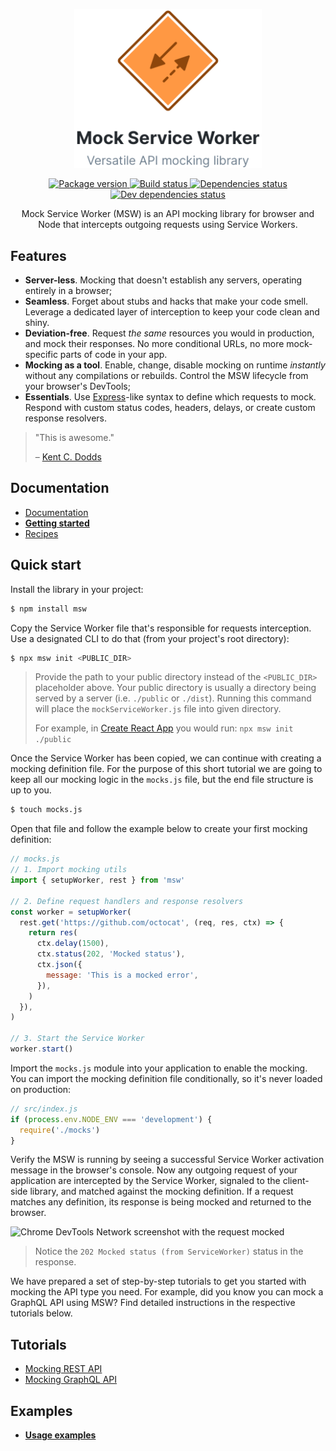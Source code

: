 <p align="center">
  <img src="logo.png" width="300" />
</p>

<p align="center">
  <a href="https://www.npmjs.com/package/msw" target="_blank">
    <img src="https://img.shields.io/npm/v/msw.svg" alt="Package version" />
  </a>
  <a href="https://circleci.com/gh/mswjs/msw" target="_blank">
    <img src="https://img.shields.io/circleci/project/github/mswjs/msw/master.svg" alt="Build status" />
  </a>
  <a href="https://david-dm.org/mswjs/msw" target="_blank">
    <img src="https://img.shields.io/david/mswjs/msw.svg" alt="Dependencies status" />
  </a>
  <a href="https://david-dm.org/mswjs/msw?type=dev" target="_blank">
    <img src="https://img.shields.io/david/dev/mswjs/msw.svg" alt="Dev dependencies status" />
  </a>
</p>

<p align="center">Mock Service Worker (MSW) is an API mocking library for browser and Node that intercepts outgoing requests using Service Workers.</p>

## Features

- **Server-less**. Mocking that doesn't establish any servers, operating entirely in a browser;
- **Seamless**. Forget about stubs and hacks that make your code smell. Leverage a dedicated layer of interception to keep your code clean and shiny.
- **Deviation-free**. Request _the same_ resources you would in production, and mock their responses. No more conditional URLs, no more mock-specific parts of code in your app.
- **Mocking as a tool**. Enable, change, disable mocking on runtime _instantly_ without any compilations or rebuilds. Control the MSW lifecycle from your browser's DevTools;
- **Essentials**. Use [Express](https://github.com/expressjs/express/)-like syntax to define which requests to mock. Respond with custom status codes, headers, delays, or create custom response resolvers.

> "This is awesome."
>
> – [Kent C. Dodds](https://twitter.com/kentcdodds/status/1233899811608219648)

## Documentation

- [Documentation](https://redd.gitbook.io/msw)
- [**Getting started**](https://redd.gitbook.io/msw/getting-started)
- [Recipes](https://redd.gitbook.io/msw/recipes)

## Quick start

Install the library in your project:

```bash
$ npm install msw
```

Copy the Service Worker file that's responsible for requests interception. Use a designated CLI to do that (from your project's root directory):

```bash
$ npx msw init <PUBLIC_DIR>
```

> Provide the path to your public directory instead of the `<PUBLIC_DIR>` placeholder above. Your public directory is usually a directory being served by a server (i.e. `./public` or `./dist`). Running this command will place the `mockServiceWorker.js` file into given directory.
>
> For example, in [Create React App](https://github.com/facebook/create-react-app) you would run: `npx msw init ./public`

Once the Service Worker has been copied, we can continue with creating a mocking definition file. For the purpose of this short tutorial we are going to keep all our mocking logic in the `mocks.js` file, but the end file structure is up to you.

```bash
$ touch mocks.js
```

Open that file and follow the example below to create your first mocking definition:

```js
// mocks.js
// 1. Import mocking utils
import { setupWorker, rest } from 'msw'

// 2. Define request handlers and response resolvers
const worker = setupWorker(
  rest.get('https://github.com/octocat', (req, res, ctx) => {
    return res(
      ctx.delay(1500),
      ctx.status(202, 'Mocked status'),
      ctx.json({
        message: 'This is a mocked error',
      }),
    )
  }),
)

// 3. Start the Service Worker
worker.start()
```

Import the `mocks.js` module into your application to enable the mocking. You can import the mocking definition file conditionally, so it's never loaded on production:

```js
// src/index.js
if (process.env.NODE_ENV === 'development') {
  require('./mocks')
}
```

Verify the MSW is running by seeing a successful Service Worker activation message in the browser's console. Now any outgoing request of your application are intercepted by the Service Worker, signaled to the client-side library, and matched against the mocking definition. If a request matches any definition, its response is being mocked and returned to the browser.

![Chrome DevTools Network screenshot with the request mocked](https://github.com/open-draft/msw/blob/master/media/msw-quick-look-network.png?raw=true)

> Notice the `202 Mocked status (from ServiceWorker)` status in the response.

We have prepared a set of step-by-step tutorials to get you started with mocking the API type you need. For example, did you know you can mock a GraphQL API using MSW? Find detailed instructions in the respective tutorials below.

## Tutorials

- [Mocking REST API](https://redd.gitbook.io/msw/tutorials/mocking-rest-api)
- [Mocking GraphQL API](https://redd.gitbook.io/msw/tutorials/mocking-graphql-api)

## Examples

- [**Usage examples**](https://github.com/mswjs/examples)
